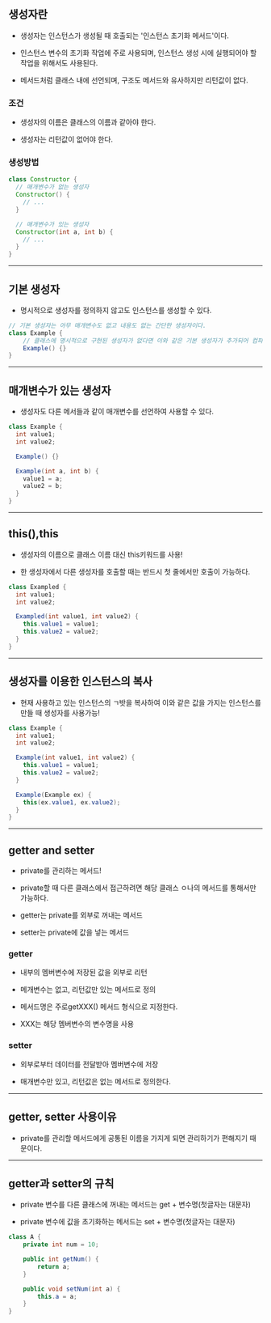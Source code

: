 ## 생성자란
* 생성자는 인스턴스가 생성될 때 호출되는 '인스턴스 초기화 메서드'이다.

* 인스턴스 변수의 초기화 작업에 주로 사용되며, 인스턴스 생성 시에 실행되어야 할 작업을 위해서도 사용된다.

* 메서드처럼 클래스 내에 선언되며, 구조도 메서드와 유사하지만 리턴값이 없다.

### 조건
* 생성자의 이름은 클래스의 이름과 같아야 한다.

* 생성자는 리턴값이 없어야 한다.

### 생성방법
```java
class Constructor {
  // 매개변수가 없는 생성자
  Constructor() {
  	// ...
  }

  // 매개변수가 있는 생성자
  Constructor(int a, int b) {
  	// ...
  }
}
```
---
## 기본 생성자
* 명시적으로 생성자를 정의하지 않고도 인스턴스를 생성할 수 있다.
```java
// 기본 생성자는 아무 매개변수도 없고 내용도 없는 간단한 생성자이다.
class Example {
	// 클래스에 명시적으로 구현된 생성자가 없다면 이와 같은 기본 생성자가 추가되어 컴파일된다.
	Example() {}
}
```
---
## 매개변수가 있는 생성자
* 생성자도 다른 메서들과 같이 매개변수를 선언하여 사용할 수 있다.

```java
class Example {
  int value1;
  int value2;

  Example() {}

  Example(int a, int b) {
    value1 = a;
    value2 = b;
  }
}
```
---
## this(),this
* 생성자의 이름으로 클래스 이름 대신 this키워드를 사용!

* 한 생성자에서 다른 생성자를 호출할 때는 반드시 첫 줄에서만 호출이 가능하다.

```java
class Exampled {
  int value1;
  int value2;

  Exampled(int value1, int value2) {
    this.value1 = value1;
    this.value2 = value2;
  }
}
```
---
## 생성자를 이용한 인스턴스의 복사

* 현재 사용하고 있는 인스턴스의 ㄱ밧을 복사하여 이와 같은 값을 가지는 인스턴스를 만들 때 생성자를 사용가능!

```java
class Example {
  int value1;
  int value2;

  Example(int value1, int value2) {
    this.value1 = value1;
    this.value2 = value2;
  }

  Example(Example ex) {
	this(ex.value1, ex.value2);
  }
}
```
---
## getter and setter

* private를 관리하는 메서드!

* private할 때 다른 클래스에서 접근하려면 해당 클래스 ㅇ나의 메서드를 통해서만 가능하다.

* getter는 private를 외부로 꺼내는 메서드

* setter는 private에 값을 넣는 메서드

### **getter**
* 내부의 멤버변수에 저장된 값을 외부로 리턴

* 메개변수는 없고, 리턴값만 있는 메서드로 정의

* 메서드명은 주로getXXX() 메서드 형식으로 지정한다.

* XXX는 해당 멤버변수의 변수명을 사용

### **setter**
* 외부로부터 데이터를 전달받아 멤버변수에 저장

* 매개변수만 있고, 리턴값은 없는 메서드로 정의한다.
---
## getter, setter 사용이유

* private를 관리할 메서드에게 공통된 이름을 가지게 되면 관리하기가 편해지기 때문이다.
---
## getter과 setter의 규칙
* private 변수를 다른 클래스에 꺼내는 메서드는 get + 변수명(첫글자는 대문자)

* private 변수에 값을 초기화하는 메서드는 set + 변수명(첫글자는 대문자)

```java
class A {
	private int num = 10;

	public int getNum() {
		return a;
	}

	public void setNum(int a) {
		this.a = a;
	} 
}
```